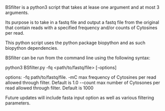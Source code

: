 BSfilter is a python3 script that takes at lease one argument and at most 3 arguments.

Its purpose is to take in a fastq file and output a fastq file from the original that contain reads with a specified frequency and/or counts of Cytosines per read.

This python script uses the python package biopython and as such biopython dependencies.

BSfilter can be run from the command line using the following syntax:

python3 BSfilter.py -fq <path/to/fastq/file> [-options]

options:
  -fq <string>  path/to/fastq/file.
  -mC <float>   max frequency of Cytosines per read allowed through filter. Default is 1.0
  --count <integer>     max number of Cytosones per read allowed through filter. Default is 1000
  
  
Future updates will include fasta input option as well as various filtering parameters.
